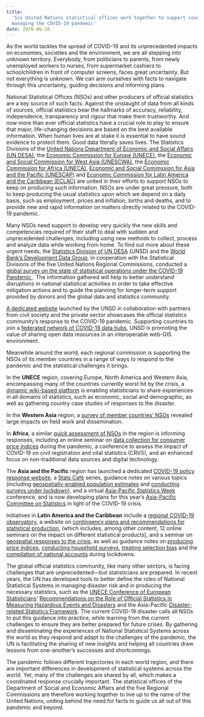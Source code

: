 ```yaml
---
title:
  'Six United Nations statistical offices work together to support countries in
  managing the COVID-19 pandemic'
date: 2020-06-16
---
```


As the world tackles the spread of COVID-19 and its unprecedented impacts on
economies, societies and the environment, we are all stepping into unknown
territory. Everybody, from politicians to parents, from newly unemployed workers
to nurses, from supermarket cashiers to schoolchildren in front of computer
screens, faces great uncertainty. But not everything is unknown. We can arm
ourselves with facts to navigate through this uncertainty, guiding decisions and
informing plans.

National Statistical Offices (NSOs) and other producers of official statistics
are a key source of such facts. Against the onslaught of data from all kinds of
sources, official statistics bear the hallmarks of accuracy, reliability,
independence, transparency and rigour that make them trustworthy. And now more
than ever official statistics have a crucial role to play to ensure that major,
life-changing decisions are based on the best available information. When human
lives are at stake it is essential to have sound evidence to protect them. Good
data literally saves lives. The Statistics Divisions of the
[United Nations Department of Economic and Social Affairs (UN DESA)](https://unstats.un.org/home/),
the
[Economic Commission for Europe (UNECE)](https://www.unece.org/stats/stats_h.html),
the
[Economic and Social Commission for West Asia (UNESCWA)](https://www.unescwa.org/our-work/statistics),
the [Economic Commission for Africa (UNECA)](https://www.uneca.org/acs),
[Economic and Social Comimssion for Asia and the Pacific (UNESCAP)](https://www.unescap.org/our-work/statistics)
and
[Economic Commission for Latin America and the Caribbean (ECLAC)](https://www.cepal.org/en/work-areas/statistics)
are united in their efforts to support NSOs to keep on producing such
information. NSOs are under great pressure, both to keep producing the usual
statistics upon which we depend on a daily basis, such as employment, prices and
inflation, births and deaths, and to provide new and rapid information on
matters directly related to the COVID-19 pandemic.

Many NSOs need support to develop very quickly the new skills and competencies
required of their staff to deal with sudden and unprecedented challenges,
including using new methods to collect, process and analyze data while working
from home. To find out more about these urgent needs, the
[Statistics Division of UN DESA](https://unstats.un.org/home/) (UNSD) and the
[World Bank’s Development Data Group](https://data.worldbank.org/about), in
cooperation with the Statistical Divisions of the five United Nations Regional
Commissions, conducted a
[global survey on the state of statistical operations under the COVID-19 Pandemic ](/statistical-programmes/covid19-nso-survey/).
The information gathered will help to better understand disruptions in national
statistical activities in order to take effective mitigation actions and to
guide the planning for longer-term support provided by donors and the global
data and statistics community.

[A dedicated website](https://covid-19-response.unstatshub.org/) launched by the
UNSD in collaboration with partners from civil society and the private sector
showcases the official statistics community’s response to the COVID-19 pandemic.
Supporting countries to join a
[federated network of COVID-19 data hubs](https://covid-19-data.unstatshub.org/),
UNSD is promoting the value of sharing open data resources in an interoperable
web-GIS environment.

Meanwhile around the world, each regional commission is supporting the NSOs of
its member countries in a range of ways to respond to the pandemic and the
statistical challenges it brings.

In the **UNECE** region, covering Europe, North America and Western Asia,
encompassing many of the countries currently worst hit by the crisis, a
[dynamic wiki-based platform](https://statswiki.unece.org/x/NYmSE) is enabling
statisticians to share experiences in all domains of statistics, such as
economic, social and demographic, as well as gathering country case studies of
responses to the disaster.

In the **Western Asia** region, a
[survey of member countries’ NSOs](https://data.unescwa.org/) revealed large
impacts on field work and dissemination.

In **Africa**, a similar
[quick assessment of NSOs](https://www.uneca.org/publications/quick-assessment-impact-covid-19-pandemic-africa-national-statistical-offices)
in the region is informing responses, including an online seminar on
[data collection for consumer price indices](https://www.uneca.org/regional-seminar-cpi)
during the pandemic, a conference to assess the impact of COVID-19 on civil
registration and vital statistics (CRVS), and an enhanced focus on
non-traditional data sources and digital technology.

The **Asia and the Pacific** region has launched a dedicated
[COVID-19 policy response website](https://www.unescap.org/covid19/policy-responses),
a
[Stats Café](https://www.unescap.org/announcement/asia-pacific-stats-caf-series)
series, guidance notes on various topics (including
[geospatially-enabled population estimates](https://www.unescap.org/sites/default/files/Stats_Brief_Issue24_Apr2020_Why_reliable_and_timely_population_statistics_are_more_important.pdf)
and
[conducting surveys under lockdown](https://www.unescap.org/resources/stats-brief-april-2020-issue-no-23-surveys-under-lockdown-pandemic-lesson)),
and a virtual
[Asia-Pacific Statistics Week](https://www.unescap.org/events/asia-pacific-statistics-week-2020)
conference, and is now developing plans for this year’s
[Asia-Pacific Committee on Statistics](https://www.unescap.org/intergovernmental-meetings/committee-statistics-seventh-session)
in light of the COVID-19 crisis.

Initiatives in **Latin America and the Caribbean** include a
[regional COVID-19 observatory](https://www.cepal.org/en/topics/covid-19), a
website on
[contingency plans and recommendations for statistical production](https://rtc-cea.cepal.org/en/conectados-rtc/covid-19-contingency-plans-of-the-national-statistical-offices),
(which includes, among other content, 12 online seminars on the impact on
different statistical products), and a seminar on
[geospatial responses to the crisis](https://www.cepal.org/en/events/virtual-seminar-covid-19-strategies-geospatial-response-americas),
as well as guidance notes on
[producing price indices](https://www.cepal.org/es/publicaciones/45463-la-elaboracion-indice-precios-al-consumidor-ipc-la-emergencia-covid-19-america),
[conducting household surveys](https://www.cepal.org/es/publicaciones/45372-recomendaciones-la-publicacion-estadisticas-oficiales-partir-encuestas-hogares),
[treating selection bias](https://www.cepal.org/en/publications/45553-recommendations-eliminating-selection-bias-household-surveys-during-coronavirus)
and the
[compilation of national accounts](https://www.cepal.org/es/publicaciones/45666-compilacion-estadisticas-cuentas-nacionales-balanza-pagos-comercio-exterior)
during lockdowns.

The global official statistics community, like many other sectors, is facing
challenges that are unprecedented—but statisticians are prepared. In recent
years, the UN has developed tools to better define the roles of National
Statistical Systems in managing disaster risk and in producing the necessary
statistics, such as the
[UNECE Conference of European Statisticians](https://www.unece.org/stats/extreme.html)’
[Recommendations on the Role of Official Statistics in Measuring Hazardous Events and Disasters](https://www.unece.org/stats/extreme.html)
and the Asia-Pacific
[Disaster-related Statistics Framework](https://communities.unescap.org/asia-pacific-expert-group-disaster-related-statistics/content/drsf).
The current COVID-19 disaster calls all NSOs to put this guidance into practice,
while learning from the current challenges to ensure they are better prepared
for future crises. By gathering and disseminating the experiences of National
Statisticsl Systems across the world as they respond and adapt to the challenges
of the pandemic, the UN is facilitating the sharing of new insights and helping
all countries draw lessons from one-another’s successes and shortcomings.

The pandemic follows different trajectories in each world region, and there are
important differences in development of statistical systems across the world.
Yet, many of the challenges are shared by all, which makes a coordinated
response crucially important. The statistical offices of the Department of
Social and Economic Affairs and the five Regional Commissions are therefore
working together to live up to the name of the United Nations, uniting behind
the need for facts to guide us all out of this pandemic and beyond.
